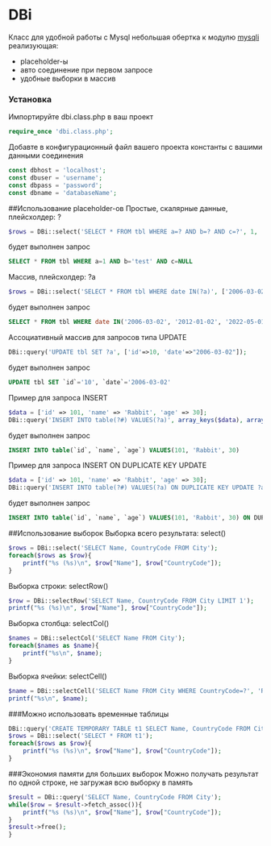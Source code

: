 # DBi
Класс для удобной работы с Mysql
небольшая обертка к модулю [mysqli](https://www.php.net/manual/ru/book.mysqli.php)
реализующая:
* placeholder-ы
* авто соединение при первом запросе
* удобные выборки в массив

### Установка
Импортируйте dbi.class.php в ваш проект
```php
require_once 'dbi.class.php';
```

Добавте в конфигурационный файл вашего проекта константы с вашими данными соединения
```php
const dbhost = 'localhost';
const dbuser = 'username';
const dbpass = 'password';
const dbname = 'databaseName';
```

##Использование placeholder-ов
Простые, скалярные данные, плейсхолдер: ?
```php
$rows = DBi::select('SELECT * FROM tbl WHERE a=? AND b=? AND c=?', 1, 'test', null);
```
будет выполнен запрос
```sql
SELECT * FROM tbl WHERE a=1 AND b='test' AND c=NULL
```

Массив, плейсхолдер: ?a
```php
$rows = DBi::select('SELECT * FROM tbl WHERE date IN(?a)', ['2006-03-02', '2012-01-02', '2022-05-01']);
```
будет выполнен запрос
```sql
SELECT * FROM tbl WHERE date IN('2006-03-02', '2012-01-02', '2022-05-01')
```

Ассоциативный массив для запросов типа UPDATE
```php
DBi::query('UPDATE tbl SET ?a', ['id'=>10, 'date'=>"2006-03-02"]);
```
будет выполнен запрос
```sql
UPDATE tbl SET `id`='10', `date`='2006-03-02'
```

Пример для запроса INSERT
```php
$data = ['id' => 101, 'name' => 'Rabbit', 'age' => 30];
DBi::query('INSERT INTO table(?#) VALUES(?a)', array_keys($data), array_values($data));
```
будет выполнен запрос
```sql
INSERT INTO table(`id`, `name`, `age`) VALUES(101, 'Rabbit', 30)
```

Пример для запроса INSERT ON DUPLICATE KEY UPDATE
```php
$data = ['id' => 101, 'name' => 'Rabbit', 'age' => 30];
DBi::query('INSERT INTO table(?#) VALUES(?a) ON DUPLICATE KEY UPDATE ?a', array_keys($data), array_values($data), $data);
```
будет выполнен запрос
```sql
INSERT INTO table(`id`, `name`, `age`) VALUES(101, 'Rabbit', 30) ON DUPLICATE KEY UPDATE `id`='101', `name`='Rabbit', `age`='30'
```

##Использование выборок
Выборка всего результата: select()
```php
$rows = DBi::select('SELECT Name, CountryCode FROM City');
foreach($rows as $row){
    printf("%s (%s)\n", $row["Name"], $row["CountryCode"]);
}
```

Выборка строки: selectRow()
```php
$row = DBi::selectRow('SELECT Name, CountryCode FROM City LIMIT 1');
printf("%s (%s)\n", $row["Name"], $row["CountryCode"]);
```

Выборка столбца: selectCol()
```php
$names = DBi::selectCol('SELECT Name FROM City');
foreach($names as $name){
    printf("%s\n", $name);
}
```

Выборка ячейки: selectCell()
```php
$name = DBi::selectCell('SELECT Name FROM City WHERE CountryCode=?', 'RU');
printf("%s\n", $name);
```

###Можно использовать временные таблицы
```php
DBi::query('CREATE TEMPORARY TABLE t1 SELECT Name, CountryCode FROM City');
$rows = DBi::select('SELECT * FROM t1');
foreach($rows as $row){
    printf("%s (%s)\n", $row["Name"], $row["CountryCode"]);
}
```

###Экономия памяти для больших выборок
Можно получать результат по одной строке, не загружая всю выборку в память
```php
$result = DBi::query('SELECT Name, CountryCode FROM City');
while($row = $result->fetch_assoc()){
	printf("%s (%s)\n", $row["Name"], $row["CountryCode"]);
}
$result->free();
}
```